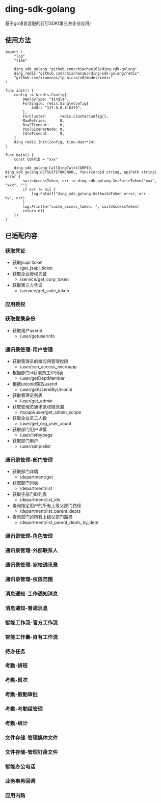 # ding-sdk-golang
基于go语言适配的钉钉SDK(第三方企业应用)
## 使用方法
```
import (
	"log"
	"time"

	ding_sdk_golang "github.com/chiachan163/ding-sdk-golang"
	ding_redis "github.com/chiachan163/ding-sdk-golang/redis"
	"github.com/xiaoenai/tp-micro/v6/model/redis"
)

func init() {
	config := &redis.Config{
		DeployType: "single",
		ForSingle: redis.SingleConfig{
			Addr: "127.0.0.1:6379",
		},
		ForCluster:      redis.ClusterConfig{},
		MaxRetries:      0,
		DialTimeout:     0,
		PoolSizePerNode: 0,
		IdleTimeout:     0,
	}
	ding_redis.Init(config, time.Hour*24)
}

func main() {
	const CORPID = "xxx"

	ding_sdk_golang.CallDingTalk(CORPID, ding_sdk_golang.GETSUITETOKENURL, func(corpId string, apiPath string) error {
		suiteAccessToken, err := ding_sdk_golang.GetSuiteToken("xxx", "xxx", "")
		if err != nil {
			log.Fatalf("ding_sdk_golang.GetSuiteToken error, err : %v", err)
		}
		log.Println("suite_access_token: ", suiteAccessToken)
		return nil
	})
}
```
## 已适配内容
### 获取凭证
- 获取jsapi ticket 
    - /get_jsapi_ticket
- 获取企业授权凭证
    - /service/get_corp_token
- 获取第三方凭证 
    - /service/get_suite_token
### 应用授权
### 获取登录身份
- 获取用户userid 
    - /user/getuserinfo

### 通讯录管理-用户管理
- 获取管理员的微应用管理权限 
    - /user/can_access_microapp
- 根据部门id获取员工ID列表 
    - /user/getDeptMember
- 根据unionid获取userid
    - /user/getUseridByUnionid
- 获取管理员列表
    - /user/get_admin
- 获取管理员通讯录权限范围
    - /topapi/user/get_admin_scope
- 获取企业员工人数 
    - /user/get_org_user_count
- 获取部门用户详情 
    - /user/listbypage
- 获取部门用户 
    - /user/simplelist

### 通讯录管理-部门管理
- 获取部门详情
    - /department/get
- 获取部门列表
    - /department/list
- 获取子部门ID列表 
    - /department/list_ids
- 查询指定用户的所有上级父部门路径
    - /department/list_parent_depts
- 查询部门的所有上级父部门路径
    - /department/list_parent_depts_by_dept
    
### 通讯录管理-角色管理
### 通讯录管理-外部联系人
### 通讯录管理-家校通讯录
### 通讯录管理-权限范围
### 消息通知-工作通知消息
### 消息通知-普通消息
### 智能工作流-官方工作流
### 智能工作量-自有工作流
### 待办任务
### 考勤-排班
### 考勤-班次
### 考勤-假勤审批
### 考勤-考勤组管理
### 考勤-统计
### 文件存储-管理媒体文件
### 文件存储-管理钉盘文件
### 智能办公电话
### 业务事务回调
### 应用内购